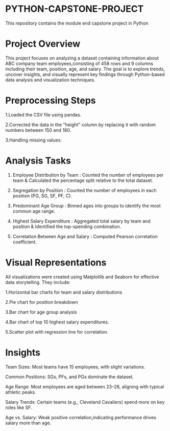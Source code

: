 # PYTHON-CAPSTONE-PROJECT
This repository contains the module end capstone project in Python

# Project Overview
This project focuses on analyzing a dataset containing information about ABC company team employees,consisting of 458 rows and 9 columns including their team, position, age, and salary. The goal is to explore trends, uncover insights, and visually represent key findings through Python-based data analysis and visualization techniques.

# Preprocessing Steps
1.Loaded the CSV file using pandas.

2.Corrected the data in the "height" column by replacing it with random numbers between 150 and 180.

3.Handling missing values.

# Analysis Tasks
1. Employee Distribution by Team : Counted the number of employees per team & Calculated the percentage split relative to the total dataset.

2. Segregation by Position : Counted the number of employees in each position (PG, SG, SF, PF, C).

3. Predominant Age Group : Binned ages into groups to identify the most common age range.

4. Highest Salary Expenditure : Aggregated total salary by team and position & Identified the top-spending combination.

5. Correlation Between Age and Salary : Computed Pearson correlation coefficient.


# Visual Representations
All visualizations were created using Matplotlib and Seaborn for effective data storytelling. They include:

1.Horizontal bar charts for team and salary distributions

2.Pie chart for position breakdown

3.Bar chart for age group analysis

4.Bar chart of top 10 highest salary expenditures.

5.Scatter plot with regression line for correlation.

#  Insights
Team Sizes: Most teams have 15 employees, with slight variations.

Common Positions: SGs, PFs, and PGs dominate the dataset.

Age Range: Most employees are aged between 23–28, aligning with typical athletic peaks.

Salary Trends: Certain teams (e.g., Cleveland Cavaliers) spend more on key roles like SF.

Age vs. Salary: Weak positive correlation,indicating performance drives salary more than age.



